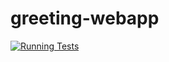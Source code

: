 # greeting-webapp
[![Running Tests](https://github.com/KayDrew/greeting-webapp/actions/workflows/node.js.yml/badge.svg)](https://github.com/KayDrew/greeting-webapp/actions/workflows/node.js.yml)
